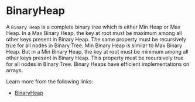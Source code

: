 # BinaryHeap

A `Binary Heap` is a complete binary tree which is either Min Heap or Max Heap. In a Max Binary Heap, the key at root must be maximum among all other keys present in Binary Heap. The same property must be recursively true for all nodes in Binary Tree. Min Binary Heap is similar to Max Binary Heap. But in a Min Binary Heap, the key at root must be minimum among all other keys present in Binary Heap. This property must be recursively true for all nodes in Binary Tree. Binary Heaps have efficient implementations on arrays.

Learn more from the following links:

- [BinaryHeap](https://doc.rust-lang.org/std/collections/struct.BinaryHeap.html)